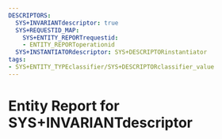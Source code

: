 ```yaml
---
DESCRIPTORS:
  SYS+INVARIANTdescriptor: true
  SYS+REQUESTID_MAP:
    SYS+ENTITY_REPORTrequestid:
    - ENTITY_REPORToperationid
  SYS+INSTANTIATORdescriptor: SYS+DESCRIPTORinstantiator
tags:
- SYS+ENTITY_TYPEclassifier/SYS+DESCRIPTORclassifier_value
---
```

# Entity Report for SYS+INVARIANTdescriptor

